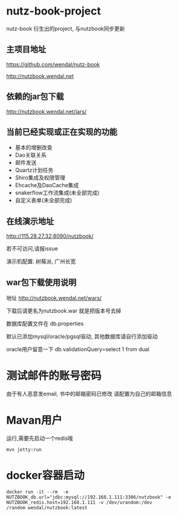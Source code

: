 # nutz-book-project
nutz-book 衍生出的project, 与nutzbook同步更新

## 主项目地址

https://github.com/wendal/nutz-book

http://nutzbook.wendal.net

## 依赖的jar包下载

http://nutzbook.wendal.net/jars/

## 当前已经实现或正在实现的功能

* 基本的增删改查
* Dao关联关系
* 邮件发送
* Quartz计划任务
* Shiro集成及权限管理
* Ehcache及DaoCache集成
* snakerflow工作流集成(未全部完成)
* 自定义表单(未全部完成)

## 在线演示地址

http://115.28.27.32:8090/nutzbook/

若不可访问,请报issue

演示机配置: 树莓派, 广州长宽

## war包下载使用说明

地址 http://nutzbook.wendal.net/wars/

下载后请更名为nutzbook.war 就是把版本号去掉

数据库配置文件在 db.properties

默认已添加mysql/oracle/pgsql驱动, 其他数据库请自行添加驱动

oracle用户留意一下  db.validationQuery=select 1 from dual

# 测试邮件的账号密码

由于有人恶意发email, 书中的邮箱密码已修改
请配置为自己的邮箱信息

# Mavan用户

运行,需要先启动一个redis哦

```
mvn jetty:run
```

# docker容器启动

```
docker run -it --rm  -e NUTZBOOK_db.url="jdbc:mysql://192.168.1.111:3306/nutzbook" -e NUTZBOOK_redis.host=192.168.1.111 -v /dev/urandom:/dev
/random wendal/nutzbook:latest
```